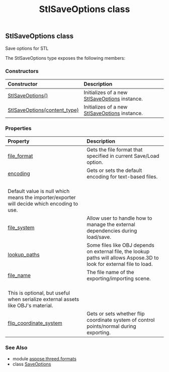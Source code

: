 ﻿---
title: StlSaveOptions class
second_title: Aspose.3D for Python via .NET API References
description: 
type: docs
weight: 280
url: /python-net/aspose.threed.formats/stlsaveoptions/
is_root: false
---

## StlSaveOptions class

Save options for STL



The StlSaveOptions type exposes the following members:

### Constructors
| Constructor | Description |
| :- | :- |
| [StlSaveOptions()](/3d/python-net/aspose.threed.formats/stlsaveoptions/__init__/#) | Initializes of a new [StlSaveOptions](/3d/python-net/aspose.threed.formats/stlsaveoptions) instance. |
| [StlSaveOptions(content_type)](/3d/python-net/aspose.threed.formats/stlsaveoptions/__init__/#FileContentType) | Initializes of a new [StlSaveOptions](/3d/python-net/aspose.threed.formats/stlsaveoptions) instance. |


### Properties
| Property | Description |
| :- | :- |
| [file_format](/3d/python-net/aspose.threed.formats/stlsaveoptions/file_format) | Gets the file format that specified in current Save/Load option. |
| [encoding](/3d/python-net/aspose.threed.formats/stlsaveoptions/encoding) | Gets or sets the default encoding for text-based files.<br/>            Default value is null which means the importer/exporter will decide which encoding to use. |
| [file_system](/3d/python-net/aspose.threed.formats/stlsaveoptions/file_system) | Allow user to handle how to manage the external dependencies during load/save. |
| [lookup_paths](/3d/python-net/aspose.threed.formats/stlsaveoptions/lookup_paths) | Some files like OBJ depends on external file, the lookup paths will allows Aspose.3D to look for external file to load. |
| [file_name](/3d/python-net/aspose.threed.formats/stlsaveoptions/file_name) | The file name of the exporting/importing scene.<br/>            This is optional, but useful when serialize external assets like OBJ's material. |
| [flip_coordinate_system](/3d/python-net/aspose.threed.formats/stlsaveoptions/flip_coordinate_system) | Gets or sets whether flip coordinate system of control points/normal during exporting. |


### See Also

* module [aspose.threed.formats](../)
* class [SaveOptions](/3d/python-net/aspose.threed.formats/saveoptions)

